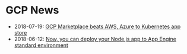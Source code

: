 # GCP News

* 2018-07-19: [GCP Marketplace beats AWS, Azure to Kubernetes app store](https://searchitoperations.techtarget.com/news/252445246/GCP-Marketplace-beats-AWS-Azure-to-Kubernetes-app-store?track=NL-1811&ad=922131&src=922131&asrc=EM_NLN_97970468&utm_medium=EM&utm_source=NLN&utm_campaign=20180723_Google%20leads%20with%20Kubernetes%20app%20store;%20IT%20pros%20navigate%20container%20security;%20and%20more)
* 2018-06-12: [Now, you can deploy your Node.js app to App Engine standard environment](https://cloudplatform.googleblog.com/2018/06/Now-you-can-deploy-your-Node-js-app-to-App-Engine-standard-environment.html)
